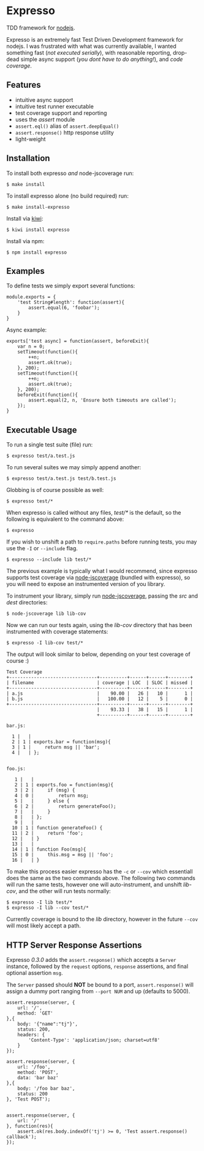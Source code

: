 
# Expresso

  TDD framework for [nodejs](http://nodejs.org).
  
  Expresso is an extremely fast Test Driven Development framework for nodejs. I
  was frustrated with what was currently available, I wanted something
  fast (_not executed serially_), with reasonable reporting,
  drop-dead simple async support (_you dont have to do anything!_),
  and _code coverage_.

## Features

  - intuitive async support
  - intuitive test runner executable
  - test coverage support and reporting
  - uses the _assert_ module
  - `assert.eql()` alias of `assert.deepEqual()`
  - `assert.response()` http response utility
  - light-weight

## Installation

To install both expresso _and_ node-jscoverage run:

    $ make install

To install expresso alone (no build required) run:

    $ make install-expresso

Install via [kiwi](http://github.com/visionmedia/kiwi):

    $ kiwi install expresso

Install via npm:

	$ npm install expresso

## Examples

To define tests we simply export several functions:

    module.exports = {
      	'test String#length': function(assert){
        	assert.equal(6, 'foobar');
      	}
    }

Async example:

    exports['test async] = function(assert, beforeExit){
		var n = 0;
      	setTimeout(function(){
        	++n;
        	assert.ok(true);
      	}, 200);
      	setTimeout(function(){
        	++n;
        	assert.ok(true);
      	}, 200);
		beforeExit(function(){
			assert.equal(2, n, 'Ensure both timeouts are called');
		});
    }

## Executable Usage

To run a single test suite (file) run:

    $ expresso test/a.test.js

To run several suites we may simply append another:

    $ expresso test/a.test.js test/b.test.js

Globbing is of course possible as well:

    $ expresso test/*

When expresso is called without any files, _test/*_ is the default,
so the following is equivalent to the command above:

    $ expresso

If you wish to unshift a path to `require.paths` before
running tests, you may use the `-I` or `--include` flag.

    $ expresso --include lib test/*

The previous example is typically what I would recommend, since expresso
supports test coverage via [node-jscoverage](http://github.com/visionmedia/expresso) (bundled with expresso),
so you will need to expose an instrumented version of you library.

To instrument your library, simply run [node-jscoverage](http://github.com/visionmedia/expresso),
passing the _src_ and _dest_ directories:

    $ node-jscoverage lib lib-cov

Now we can run our tests again, using the _lib-cov_ directory that has been
instrumented with coverage statements:

    $ expresso -I lib-cov test/*

The output will look similar to below, depending on your test coverage of course :)

    Test Coverage
    +--------------------------------+----------+------+------+--------+
    | filename                       | coverage | LOC  | SLOC | missed |
    +--------------------------------+----------+------+------+--------+
    | a.js                           |    90.00 |   26 |   10 |      1 |
    | b.js                           |   100.00 |   12 |    5 |      0 |
    +--------------------------------+----------+------+------+--------+
                                     |    93.33 |   38 |   15 |      1 |
                                     +----------+------+------+--------+

    bar.js:
    
      1 |   | 
      2 | 1 | exports.bar = function(msg){
      3 | 1 |     return msg || 'bar';
      4 |   | };
    
    
    foo.js:
    
       1 |   | 
       2 | 1 | exports.foo = function(msg){
       3 | 2 |     if (msg) {
       4 | 0 |         return msg;
       5 |   |     } else {
       6 | 2 |         return generateFoo();
       7 |   |     }
       8 |   | };
       9 |   | 
      10 | 1 | function generateFoo() {
      11 | 2 |     return 'foo';
      12 |   | }
      13 |   | 
      14 | 1 | function Foo(msg){
      15 | 0 |     this.msg = msg || 'foo';
      16 |   | }

To make this process easier expresso has the `-c` or `--cov` which essentiall
does the same as the two commands above. The following two commands will
run the same tests, however one will auto-instrument, and unshift _lib-cov_,
and the other will run tests normally:

    $ expresso -I lib test/*
    $ expresso -I lib --cov test/*

Currently coverage is bound to the _lib_ directory, however in the
future `--cov` will most likely accept a path.

## HTTP Server Response Assertions

Expresso _0.3.0_ adds the `assert.response()` which accepts a
`Server` instance, followed by the `request` options, `response`
assertions, and final optional assertion `msg`. 

The `Server` passed should __NOT__ be bound to a port, `assert.response()` will
assign a dummy port ranging from `--port NUM` and up (defaults to 5000).

    assert.response(server, {
        url: '/',
        method: 'GET'
    },{
        body: '{"name":"tj"}',
        status: 200,
        headers: {
            'Content-Type': 'application/json; charset=utf8'
        }
    });
    
    assert.response(server, {
        url: '/foo',
        method: 'POST',
        data: 'bar baz'
    },{
        body: '/foo bar baz',
        status: 200
    }, 'Test POST');


    assert.response(server, {
        url: '/'
    }, function(res){
        assert.ok(res.body.indexOf('tj') >= 0, 'Test assert.response() callback');
    });